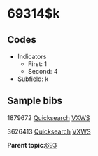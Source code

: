 # 69314$k

## Codes

-   Indicators
    -   First: 1
    -   Second: 4
-   Subfield: k

## Sample bibs

1879672 [Quicksearch](https://search.library.yale.edu/catalog/1879672) [VXWS](http://prodorbis.library.yale.edu:7014/vxws/GetHoldingsService?bibId=1879672)

3626413 [Quicksearch](https://search.library.yale.edu/catalog/3626413) [VXWS](http://prodorbis.library.yale.edu:7014/vxws/GetHoldingsService?bibId=3626413)

**Parent topic:**[693](../../tags/693/693.md)

